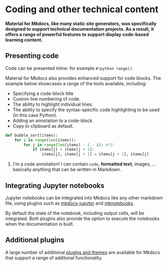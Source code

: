 # Coding and other technical content

**Material for Mkdocs, like many static site generators, was specifically designed to support technical documentation projects. As a result, it offers a range of powerful features to support display code-based learning content.**

## Presenting code

Code can be presented inline: for example `#!python range()`.

Material for Mkdocs also provides enhanced support for code blocks. The example below showcases a range of the tools available, including:

* Specifying a code-block title
* Custom line numbering of code.
* The ability to highlight individual lines.
* The ability to specify the syntax-specific code highlighting to be used (in this case Python).
* Adding an annotation to a code-block.
* Copy to clipboard as default.


``` py title="bubble sort example" linenums="4" hl_lines="2 3"
def bubble_sort(items):
    for i in range(len(items)):
        for j in range(len(items) - 1 - i): #(1)
            if items[j] > items[j + 1]:
                items[j], items[j + 1] = items[j + 1], items[j]
```

1.  I'm a code annotation! I can contain `code`, __formatted
    text__, images, ... basically anything that can be written in Markdown.

## Integrating Jupyter notebooks

Jupyter notebooks can be integrated into Mkdocs like any other markdown file, using plugins such as [mkdocs-jupyter](https://github.com/danielfrg/mkdocs-jupyter) and [mknotebooks](https://github.com/greenape/mknotebooks).

 By default the state of the notebook, including output cells, will be integrated. Both plugins also provide the option to execute the notebooks when the documentation is built.

## Additional plugins

A large number of additional [plugins and themes](https://github.com/mkdocs/mkdocs/wiki/MkDocs-Plugins) are available for Mkdocs that support a range of additonal functionality.